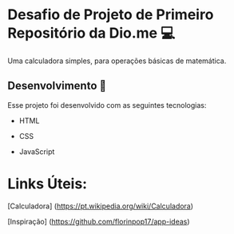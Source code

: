 # Desafio de Projeto de Primeiro Repositório da Dio.me :computer:
Uma calculadora simples, para operações básicas de matemática.

## Desenvolvimento :rocket:

Esse projeto foi desenvolvido com as seguintes tecnologias:

* HTML

* CSS

* JavaScript

# Links Úteis:

[Calculadora] (https://pt.wikipedia.org/wiki/Calculadora)

[Inspiração] (https://github.com/florinpop17/app-ideas)


